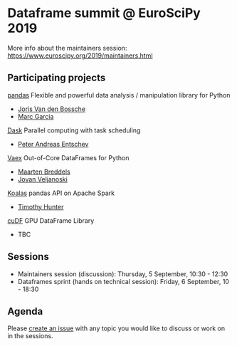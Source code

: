 # Dataframe summit @ EuroSciPy 2019

More info about the maintainers session: https://www.euroscipy.org/2019/maintainers.html

## Participating projects

[pandas](https://github.com/pandas-dev/pandas) Flexible and powerful data analysis / manipulation library for Python

- [Joris Van den Bossche](https://github.com/jorisvandenbossche)
- [Marc Garcia](https://github.com/datapythonista)

[Dask](https://github.com/dask/dask) Parallel computing with task scheduling

- [Peter Andreas Entschev](https://github.com/pentschev)

[Vaex](https://github.com/vaexio/vaex) Out-of-Core DataFrames for Python

- [Maarten Breddels](https://github.com/maartenbreddels)
- [Jovan Veljanoski](https://github.com/JovanVeljanoski)

[Koalas](https://github.com/databricks/koalas) pandas API on Apache Spark

- [Timothy Hunter](https://github.com/thunterdb)

[cuDF](https://github.com/rapidsai/cudf) GPU DataFrame Library

- TBC

## Sessions

- Maintainers session (discussion): Thursday, 5 September, 10:30 - 12:30
- Dataframes sprint (hands on technical session): Friday, 6 September, 10 - 18:30

## Agenda

Please [create an issue](https://github.com/python-sprints/dataframe-summit/issues/new) with any topic you would like to discuss or work on in the sessions.
